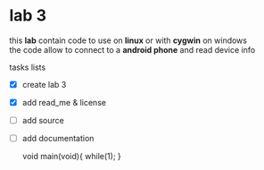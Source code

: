 # lab 3  
this **lab** contain code to use on **linux** or with **cygwin** on windows  
the code allow to connect to a **android phone** and read device info  

tasks lists  
- [X] create lab 3  
- [X] add read_me & license  
- [ ] add source  
- [ ] add documentation  

    
    void main(void){
        while(1);
    }
    